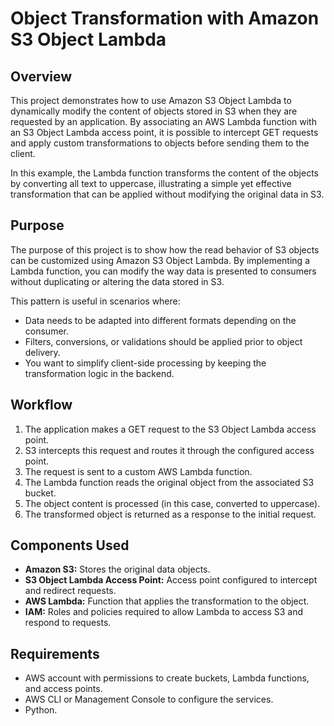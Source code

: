 # Object Transformation with Amazon S3 Object Lambda

## Overview

This project demonstrates how to use Amazon S3 Object Lambda to dynamically modify the content of objects stored in S3 when they are requested by an application. By associating an AWS Lambda function with an S3 Object Lambda access point, it is possible to intercept GET requests and apply custom transformations to objects before sending them to the client.

In this example, the Lambda function transforms the content of the objects by converting all text to uppercase, illustrating a simple yet effective transformation that can be applied without modifying the original data in S3.

## Purpose

The purpose of this project is to show how the read behavior of S3 objects can be customized using Amazon S3 Object Lambda. By implementing a Lambda function, you can modify the way data is presented to consumers without duplicating or altering the data stored in S3.

This pattern is useful in scenarios where:

- Data needs to be adapted into different formats depending on the consumer.
- Filters, conversions, or validations should be applied prior to object delivery.
- You want to simplify client-side processing by keeping the transformation logic in the backend.

## Workflow

1. The application makes a GET request to the S3 Object Lambda access point.
2. S3 intercepts this request and routes it through the configured access point.
3. The request is sent to a custom AWS Lambda function.
4. The Lambda function reads the original object from the associated S3 bucket.
5. The object content is processed (in this case, converted to uppercase).
6. The transformed object is returned as a response to the initial request.

## Components Used

- **Amazon S3:** Stores the original data objects.
- **S3 Object Lambda Access Point:** Access point configured to intercept and redirect requests.
- **AWS Lambda:** Function that applies the transformation to the object.
- **IAM:** Roles and policies required to allow Lambda to access S3 and respond to requests.

## Requirements

- AWS account with permissions to create buckets, Lambda functions, and access points.
- AWS CLI or Management Console to configure the services.
- Python.
